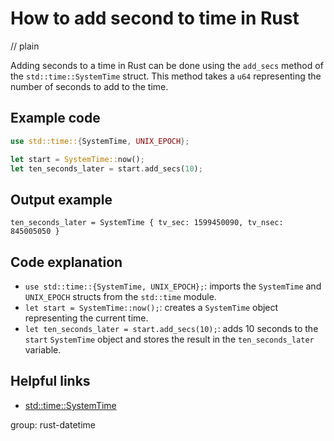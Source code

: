 # How to add second to time in Rust
// plain

Adding seconds to a time in Rust can be done using the `add_secs` method of the `std::time::SystemTime` struct. This method takes a `u64` representing the number of seconds to add to the time.

## Example code

```rust
use std::time::{SystemTime, UNIX_EPOCH};

let start = SystemTime::now();
let ten_seconds_later = start.add_secs(10);
```

## Output example

```
ten_seconds_later = SystemTime { tv_sec: 1599450090, tv_nsec: 845005050 }
```

## Code explanation

- `use std::time::{SystemTime, UNIX_EPOCH};`: imports the `SystemTime` and `UNIX_EPOCH` structs from the `std::time` module.
- `let start = SystemTime::now();`: creates a `SystemTime` object representing the current time.
- `let ten_seconds_later = start.add_secs(10);`: adds 10 seconds to the `start` `SystemTime` object and stores the result in the `ten_seconds_later` variable.

## Helpful links
- [std::time::SystemTime](https://doc.rust-lang.org/std/time/struct.SystemTime.html)

group: rust-datetime